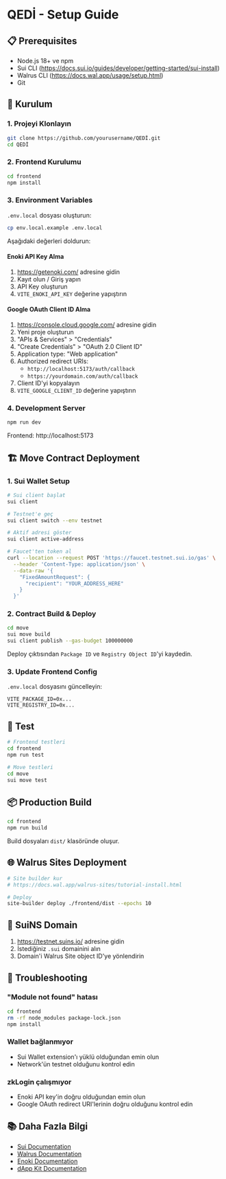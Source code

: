 # QEDİ - Setup Guide

## 📋 Prerequisites

- Node.js 18+ ve npm
- Sui CLI (https://docs.sui.io/guides/developer/getting-started/sui-install)
- Walrus CLI (https://docs.wal.app/usage/setup.html)
- Git

## 🚀 Kurulum

### 1. Projeyi Klonlayın

```bash
git clone https://github.com/yourusername/QEDİ.git
cd QEDİ
```

### 2. Frontend Kurulumu

```bash
cd frontend
npm install
```

### 3. Environment Variables

`.env.local` dosyası oluşturun:

```bash
cp env.local.example .env.local
```

Aşağıdaki değerleri doldurun:

#### Enoki API Key Alma

1. https://getenoki.com/ adresine gidin
2. Kayıt olun / Giriş yapın
3. API Key oluşturun
4. `VITE_ENOKI_API_KEY` değerine yapıştırın

#### Google OAuth Client ID Alma

1. https://console.cloud.google.com/ adresine gidin
2. Yeni proje oluşturun
3. "APIs & Services" > "Credentials"
4. "Create Credentials" > "OAuth 2.0 Client ID"
5. Application type: "Web application"
6. Authorized redirect URIs: 
   - `http://localhost:5173/auth/callback`
   - `https://yourdomain.com/auth/callback`
7. Client ID'yi kopyalayın
8. `VITE_GOOGLE_CLIENT_ID` değerine yapıştırın

### 4. Development Server

```bash
npm run dev
```

Frontend: http://localhost:5173

## 🏗️ Move Contract Deployment

### 1. Sui Wallet Setup

```bash
# Sui client başlat
sui client

# Testnet'e geç
sui client switch --env testnet

# Aktif adresi göster
sui client active-address

# Faucet'ten token al
curl --location --request POST 'https://faucet.testnet.sui.io/gas' \
  --header 'Content-Type: application/json' \
  --data-raw '{
    "FixedAmountRequest": {
      "recipient": "YOUR_ADDRESS_HERE"
    }
  }'
```

### 2. Contract Build & Deploy

```bash
cd move
sui move build
sui client publish --gas-budget 100000000
```

Deploy çıktısından `Package ID` ve `Registry Object ID`'yi kaydedin.

### 3. Update Frontend Config

`.env.local` dosyasını güncelleyin:

```
VITE_PACKAGE_ID=0x...
VITE_REGISTRY_ID=0x...
```

## 🧪 Test

```bash
# Frontend testleri
cd frontend
npm run test

# Move testleri
cd move
sui move test
```

## 📦 Production Build

```bash
cd frontend
npm run build
```

Build dosyaları `dist/` klasöründe oluşur.

## 🌐 Walrus Sites Deployment

```bash
# Site builder kur
# https://docs.wal.app/walrus-sites/tutorial-install.html

# Deploy
site-builder deploy ./frontend/dist --epochs 10
```

## 🔗 SuiNS Domain

1. https://testnet.suins.io/ adresine gidin
2. İstediğiniz `.sui` domainini alın
3. Domain'i Walrus Site object ID'ye yönlendirin

## 🐛 Troubleshooting

### "Module not found" hatası

```bash
cd frontend
rm -rf node_modules package-lock.json
npm install
```

### Wallet bağlanmıyor

- Sui Wallet extension'ı yüklü olduğundan emin olun
- Network'ün testnet olduğunu kontrol edin

### zkLogin çalışmıyor

- Enoki API key'in doğru olduğundan emin olun
- Google OAuth redirect URI'lerinin doğru olduğunu kontrol edin

## 📚 Daha Fazla Bilgi

- [Sui Documentation](https://docs.sui.io/)
- [Walrus Documentation](https://docs.wal.app/)
- [Enoki Documentation](https://docs.enoki.mystenlabs.com/)
- [dApp Kit Documentation](https://sdk.mystenlabs.com/dapp-kit)

